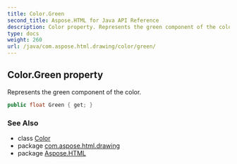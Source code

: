 ```yaml
---
title: Color.Green
second_title: Aspose.HTML for Java API Reference
description: Color property. Represents the green component of the color
type: docs
weight: 260
url: /java/com.aspose.html.drawing/color/green/
---
```

## Color.Green property

Represents the green component of the color.

```java
public float Green { get; }
```

### See Also

* class [Color](../)
* package [com.aspose.html.drawing](../../../com.aspose.html.drawing/)
* package [Aspose.HTML](../../../)

